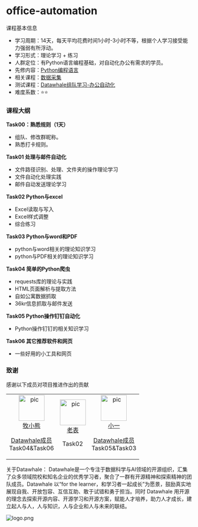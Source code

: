 # office-automation

课程基本信息

- 学习周期：14天，每天平均花费时间1小时-3小时不等，根据个人学习接受能力强弱有所浮动。
- 学习形式：理论学习 + 练习
- 人群定位：有Python语言编程基础，对自动化办公有需求的学员。
- 先修内容：<a href="https://github.com/datawhalechina/learn-python-the-smart-way">Python编程语言</a>
- 相关课程：<a href="https://github.com/datawhalechina/team-learning-program/tree/master/CollectData" >数据采集</a>
- 测试课程：<a href="https://github.com/datawhalechina/team-learning-program/tree/master/OfficeAutomation" >Datawhale组队学习-办公自动化</a>
- 难度系数：⭐⭐

### 课程大纲

**Task00：熟悉规则（1天）**
- 组队、修改群昵称。
- 熟悉打卡规则。


**Task01 处理与邮件自动化**
- 文件路径识别、处理、文件夹的操作理论学习
- 文件自动化处理实践
- 邮件自动发送理论学习

**Task02 Python与excel**
- Excel读取与写入
- Excel样式调整
- 综合练习

**Task03 Python与word和PDF**
- python与word相关的理论知识学习
- python与PDF相关的理论知识学习

**Task04 简单的Python爬虫**
- requests库的理论与实践
- HTML页面解析与提取方法
- 自如公寓数据抓取
- 36kr信息抓取与邮件发送

**Task05 Python操作钉钉自动化**
- Python操作钉钉的相关知识学习

**Task06 其它推荐软件和网页**
- 一些好用的小工具和网页

### 致谢

感谢以下成员对项目推进作出的贡献

<table border="0">
  <tbody>
    <tr align="center" >
      <td>
         <a href="https://github.com/muxiaoxiong"><img width="70" height="70" src="https://github.com/muxiaoxiong.png?s=40" alt="pic"></a><br>
         <a href="https://github.com/muxiaoxiong">牧小熊</a>
         <p> <a href="https://github.com/datawhalechina">Datawhale成员</a> </br> Task04&Task06 </p>
      </td>
      <td>
         <a href="https://github.com/XksA-me"><img width="70" height="70" src="https://github.com/XksA-me.png?s=40" alt="pic"></a><br>
         <a href="https://github.com/XksA-me">老表</a>
         <p>Task02</p>
      </td>
      <td>
         <a href="https://github.com/double-point"><img width="70" height="70" src="https://github.com/double-point.png?s=40" alt="pic"></a><br>
         <a href="https://github.com/double-point">小一</a>
         <p><a href="https://github.com/datawhalechina">Datawhale成员</a> </br>Task05&Task03</p>
      </td>
    </tr>
  </tbody>
</table>


关于Datawhale： Datawhale是一个专注于数据科学与AI领域的开源组织，汇集了众多领域院校和知名企业的优秀学习者，聚合了一群有开源精神和探索精神的团队成员。Datawhale 以“for the learner，和学习者一起成长”为愿景，鼓励真实地展现自我、开放包容、互信互助、敢于试错和勇于担当。同时 Datawhale 用开源的理念去探索开源内容、开源学习和开源方案，赋能人才培养，助力人才成长，建立起人与人，人与知识，人与企业和人与未来的联结。

![logo.png](https://camo.githubusercontent.com/8578ee173c78b587d5058439bbd0b98fa39c173def229a8c3d957e62aac0b649/68747470733a2f2f696d672d626c6f672e6373646e696d672e636e2f323032303039313330313032323639382e706e67237069635f63656e746572)

